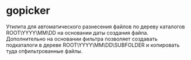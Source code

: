 # gopicker

Утилита для автоматического разнесения файлов по дереву каталогов ROOT\YYYY\MM\DD на основании даты создания файла.  
Дополнительно на основании фильтра позволяет создавать подкаталоги в дереве ROOT\YYYY\MM\DD\SUBFOLDER и копировать туда отфильтрованные файлы.  
